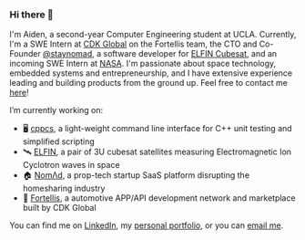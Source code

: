 ### Hi there 👋

<!--
**aidenszeto/aidenszeto** is a ✨ _special_ ✨ repository because its `README.md` (this file) appears on your GitHub profile.

Here are some ideas to get you started:

- 🔭 I’m currently working on ...
- 🌱 I’m currently learning ...
- 👯 I’m looking to collaborate on ...
- 🤔 I’m looking for help with ...
- 💬 Ask me about ...
- 📫 How to reach me: ...
- 😄 Pronouns: ...
- ⚡ Fun fact: ...
-->

I'm Aiden, a second-year Computer Engineering student at UCLA. Currently, I'm a SWE Intern at [CDK Global](https://www.cdkglobal.com/us) on the Fortellis team, the CTO and Co-Founder [@staynomad](https://visitnomad.com/), a software developer for [ELFIN Cubesat](https://elfin.igpp.ucla.edu/), and an incoming SWE Intern at [NASA](https://www.nasa.gov/). I'm passionate about space technology, embedded systems and entrepreneurship, and I have extensive experience leading and building products from the ground up. Feel free to contact me [here](mailto:aidenszeto@g.ucla.edu)!  
  
I’m currently working on:  
- 🖥️ [cppcs](https://github.com/aidenszeto/cppcs), a light-weight command line interface for C++ unit testing and simplified scripting  
- 🛰️ [ELFIN](https://elfin.igpp.ucla.edu/), a pair of 3U cubesat satellites measuring Electromagnetic Ion Cyclotron waves in space  
- 🏠 [NomΛd](https://visitnomad.com/), a prop-tech startup SaaS platform disrupting the homesharing industry  
- 🚗 [Fortellis](https://fortellis.io/), a automotive APP/API development network and marketplace built by CDK Global

You can find me on [LinkedIn](https://www.linkedin.com/in/aidenszeto/), my [personal portfolio](https://aidenszeto.me/), or you can [email me](mailto:aidenszeto@g.ucla.edu).  
